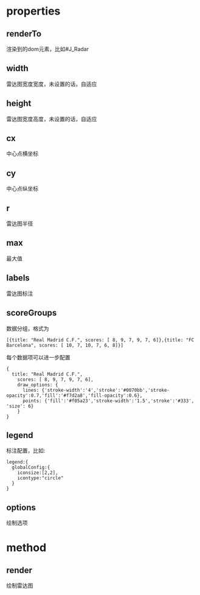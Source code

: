 # properties

## renderTo
  渲染到的dom元素，比如#J_Radar

## width
  雷达图宽度宽度，未设置的话，自适应

## height
  雷达图宽度高度，未设置的话，自适应

## cx 
  中心点横坐标

## cy
  中心点纵坐标

## r
  雷达图半径

## max 
  最大值

## labels
  雷达图标注

## scoreGroups
  数据分组，格式为
  
  ```
  [{title: "Real Madrid C.F.", scores: [ 8, 9, 7, 9, 7, 6]},{title: "FC Barcelona", scores: [ 10, 7, 10, 7, 6, 8]}]
  ```
  
  每个数据项可以进一步配置
  
  ```
  {
    title: "Real Madrid C.F.",
      scores: [ 8, 9, 7, 9, 7, 6],
      draw_options: {
        lines: {'stroke-width':'4','stroke':'#0070bb','stroke-opacity':0.7,'fill':'#f7d2a8','fill-opacity':0.6},
        points: {'fill':'#f05a23','stroke-width':'1.5','stroke':'#333', 'size': 6}
      }
  }
  ```
## legend
  标注配置，比如:

  ```
  legend:{
    globalConfig:{
      iconsize:[2,2],
      icontype:"circle"
    }
  }
  ```

## options
  绘制选项


# method

## render
  绘制雷达图



